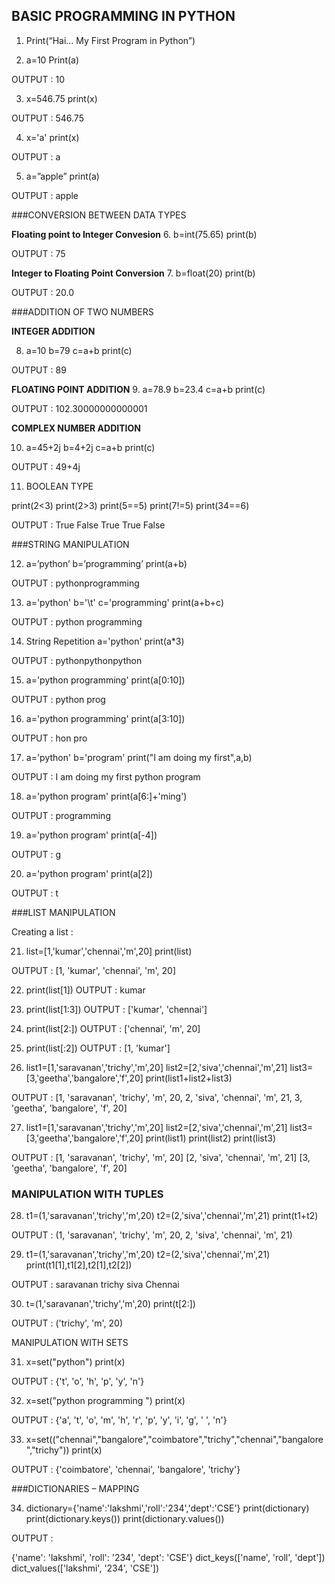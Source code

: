﻿## BASIC PROGRAMMING IN PYTHON

1. Print(“Hai… My First Program in Python”)

2. a=10
Print(a)

OUTPUT : 10

3. x=546.75
print(x)

OUTPUT : 546.75

4. x='a'
print(x)

OUTPUT : a

5. a=”apple”
print(a)

OUTPUT : apple

###CONVERSION BETWEEN DATA TYPES

**Floating point to Integer Convesion**
6. b=int(75.65)
print(b)

OUTPUT : 75

**Integer to Floating Point Conversion**
7. b=float(20)
print(b)

OUTPUT : 20.0

###ADDITION OF TWO NUMBERS

**INTEGER ADDITION**

8. a=10
b=79
c=a+b
print(c)

OUTPUT : 89

**FLOATING POINT ADDITION**
9. a=78.9
b=23.4
c=a+b
print(c)

OUTPUT : 102.30000000000001

**COMPLEX NUMBER ADDITION**

10. a=45+2j
b=4+2j
c=a+b
print(c)

OUTPUT : 49+4j

11. BOOLEAN TYPE

print(2<3)
print(2>3)
print(5==5)
print(7!=5)
print(34==6)

OUTPUT : 
True
False
True
True
False

###STRING MANIPULATION

12.  a=’python’
b=’programming’
print(a+b)

OUTPUT : pythonprogramming

13. a='python'
b='\t'
c='programming'
print(a+b+c)

OUTPUT : python programming

14. String Repetition
a='python'
print(a*3)

OUTPUT : pythonpythonpython

15. a='python programming'
print(a[0:10])

OUTPUT  :  python prog

16. a='python programming'
print(a[3:10])

OUTPUT  :  hon pro

17. a='python'
b='program'
print("I am doing my first",a,b)

OUTPUT : I am doing my first python program

18. a='python program'
print(a[6:]+'ming')

OUTPUT : programming

19. a='python program'
print(a[-4])

OUTPUT : g

20. a='python program'
print(a[2])

OUTPUT : t

###LIST MANIPULATION


Creating a list : 

21. list=[1,'kumar','chennai','m',20]
print(list)

OUTPUT : [1, 'kumar', 'chennai', 'm', 20]

22. print(list[1])
OUTPUT : kumar

23. print(list[1:3])
OUTPUT : ['kumar', 'chennai']

24. print(list[2:])
OUTPUT : ['chennai', 'm', 20]

25. print(list[:2])
OUTPUT : [1, 'kumar']

26. list1=[1,'saravanan','trichy','m',20]
list2=[2,'siva','chennai','m',21]
list3=[3,'geetha','bangalore','f',20]
print(list1+list2+list3)

OUTPUT  :  [1, 'saravanan', 'trichy', 'm', 20, 2, 'siva', 'chennai', 'm', 21, 3, 'geetha', 'bangalore', 'f', 20]

27. list1=[1,'saravanan','trichy','m',20]
list2=[2,'siva','chennai','m',21]
list3=[3,'geetha','bangalore','f',20]
print(list1) 
print(list2)
print(list3)

OUTPUT : 
[1, 'saravanan', 'trichy', 'm', 20]
[2, 'siva', 'chennai', 'm', 21]
[3, 'geetha', 'bangalore', 'f', 20]

### MANIPULATION WITH TUPLES

28. t1=(1,'saravanan','trichy','m',20)
t2=(2,'siva','chennai','m',21)
print(t1+t2)

OUTPUT : (1, 'saravanan', 'trichy', 'm', 20, 2, 'siva', 'chennai', 'm', 21)

29. t1=(1,'saravanan','trichy','m',20)
t2=(2,'siva','chennai','m',21)
print(t1[1],t1[2],t2[1],t2[2])

OUTPUT : saravanan trichy siva Chennai

30. t=(1,'saravanan','trichy','m',20)
print(t[2:])

OUTPUT : ('trichy', 'm', 20)

MANIPULATION WITH SETS

31. x=set("python")
print(x)

OUTPUT : {'t', 'o', 'h', 'p', 'y', 'n'}

32. x=set("python programming ")
print(x)

OUTPUT : {'a', 't', 'o', 'm', 'h', 'r', 'p', 'y', 'i', 'g', ' ', 'n'}

33. x=set(("chennai","bangalore","coimbatore","trichy","chennai","bangalore","trichy"))
print(x)

OUTPUT : {'coimbatore', 'chennai', 'bangalore', 'trichy'}

###DICTIONARIES – MAPPING

34. dictionary={'name':'lakshmi','roll':'234','dept':'CSE'}
print(dictionary)
print(dictionary.keys())
print(dictionary.values())

OUTPUT : 

{'name': 'lakshmi', 'roll': '234', 'dept': 'CSE'}
dict_keys(['name', 'roll', 'dept'])
dict_values(['lakshmi', '234', 'CSE'])


